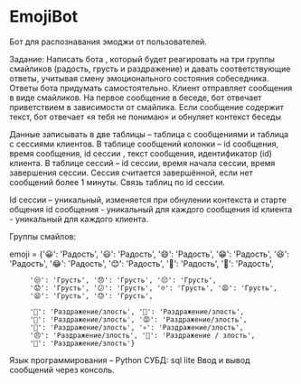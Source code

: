 # EmojiBot
Бот для распознавания эмоджи от пользователей.


Задание:
Написать бота , который будет реагировать на три группы смайликов (радость, грусть и раздражение) и давать соответствующие ответы, учитывая смену  эмоционального состояния собеседника. 
Ответы бота придумать самостоятельно. 
Клиент отправляет сообщения в виде смайликов. 
На первое сообщение в беседе, бот отвечает приветствием в зависимости от смайлика. 
Если сообщение содержит текст, бот отвечает «я тебя не понимаю» и обнуляет контекст беседы

Данные записывать в две таблицы – таблица с сообщениями и таблица с сессиями клиентов.
В таблице сообщений колонки – id сообщения, время сообщения, id сессии , текст сообщения, идентификатор (id) клиента.
В таблице сессий – id сессии, время начала сессии, время завершения сессии.
Сессия считается завершённой, если нет сообщений более 1 минуты.
Связь таблиц по id сессии.

Id сессии – уникальный, изменяется при обнулении контекста и старте общения
id сообщения - уникальный для каждого сообщения
id клиента  - уникальный для каждого клиента.


Группы смайлов:

emoji = {'😀': 'Радость', '😃': 'Радость', '😄': 'Радость', '😁': 'Радость',
         '😆': 'Радость', '😂': 'Радость', '😊': 'Радость', '🤩': 'Радость',
         '🥳': 'Радость',

         '😒': 'Грусть', '😞': 'Грусть', '😔': 'Грусть',
         '😟': 'Грусть', '😕': 'Грусть', '☹': 'Грусть', '😩': 'Грусть',
         '😫': 'Грусть', '😓': 'Грусть',

         '👿': 'Раздражение/злость', '😬': 'Раздражение/злость',
         '😤': 'Раздражение/злость', '😡': 'Раздражение/злость',
         '👺': 'Раздражение/злость', '💀': 'Раздражение/злость',
         '😠': 'Раздражение/злость', '🤯': 'Раздражение / злость',
         '🤨': 'Раздражение/злость'}         


Язык программирования – Python
СУБД: sql lite
Ввод и вывод сообщений через  консоль. 

